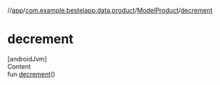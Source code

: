 //[app](../../index.md)/[com.example.bestelapp.data.product](../index.md)/[ModelProduct](index.md)/[decrement](decrement.md)



# decrement  
[androidJvm]  
Content  
fun [decrement](decrement.md)()  



